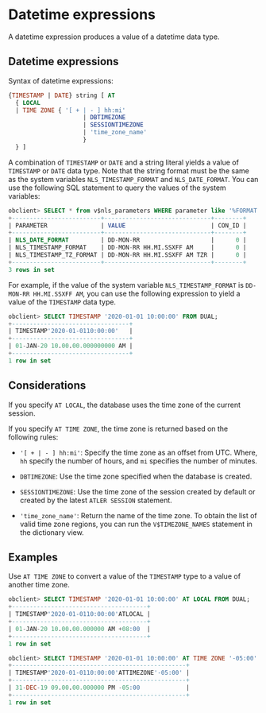 # Datetime expressions

A datetime expression produces a value of a datetime data type.

## Datetime expressions

Syntax of datetime expressions:

```sql
{TIMESTAMP | DATE} string [ AT
  { LOCAL
  | TIME ZONE { '[ + | - ] hh:mi'
                     | DBTIMEZONE
                     | SESSIONTIMEZONE
                     | 'time_zone_name'
                     }
  } ]
```

A combination of `TIMESTAMP` or `DATE` and a string literal yields a value of `TIMESTAMP` or `DATE` data type. Note that the string format must be the same as the system variables `NLS_TIMESTAMP_FORMAT` and `NLS_DATE_FORMAT`. You can use the following SQL statement to query the values of the system variables:

```sql
obclient> SELECT * from v$nls_parameters WHERE parameter like '%FORMAT';
+-------------------------+------------------------------+--------+
| PARAMETER               | VALUE                        | CON_ID |
+-------------------------+------------------------------+--------+
| NLS_DATE_FORMAT         | DD-MON-RR                    |      0 |
| NLS_TIMESTAMP_FORMAT    | DD-MON-RR HH.MI.SSXFF AM     |      0 |
| NLS_TIMESTAMP_TZ_FORMAT | DD-MON-RR HH.MI.SSXFF AM TZR |      0 |
+-------------------------+------------------------------+--------+
3 rows in set
```

For example, if the value of the system variable `NLS_TIMESTAMP_FORMAT` is `DD-MON-RR HH.MI.SSXFF AM`, you can use the following expression to yield a value of the `TIMESTAMP` data type.

```sql
obclient> SELECT TIMESTAMP '2020-01-01 10:00:00' FROM DUAL;
+---------------------------------+
| TIMESTAMP'2020-01-0110:00:00'   |
+---------------------------------+
| 01-JAN-20 10.00.00.000000000 AM |
+---------------------------------+
1 row in set
```

## Considerations

If you specify `AT LOCAL`, the database uses the time zone of the current session.

If you specify `AT TIME ZONE`, the time zone is returned based on the following rules:

* `'[ + | - ] hh:mi'`: Specify the time zone as an offset from UTC. Where, `hh` specify the number of hours, and `mi` specifies the number of minutes.

* `DBTIMEZONE`: Use the time zone specified when the database is created.

* `SESSIONTIMEZONE`: Use the time zone of the session created by default or created by the latest `ATLER SESSION` statement.

* `'time_zone_name'`: Return the name of the time zone. To obtain the list of valid time zone regions, you can run the `V$TIMEZONE_NAMES` statement in the dictionary view.

## Examples

Use `AT TIME ZONE` to convert a value of the `TIMESTAMP` type to a value of another time zone.

```sql
obclient> SELECT TIMESTAMP '2020-01-01 10:00:00' AT LOCAL FROM DUAL;
+--------------------------------------+
| TIMESTAMP'2020-01-0110:00:00'ATLOCAL |
+--------------------------------------+
| 01-JAN-20 10.00.00.000000 AM +08:00  |
+--------------------------------------+
1 row in set

obclient> SELECT TIMESTAMP '2020-01-01 10:00:00' AT TIME ZONE '-05:00' FROM DUAL;
+-------------------------------------------------+
| TIMESTAMP'2020-01-0110:00:00'ATTIMEZONE'-05:00' |
+-------------------------------------------------+
| 31-DEC-19 09.00.00.000000 PM -05:00             |
+-------------------------------------------------+
1 row in set
```

